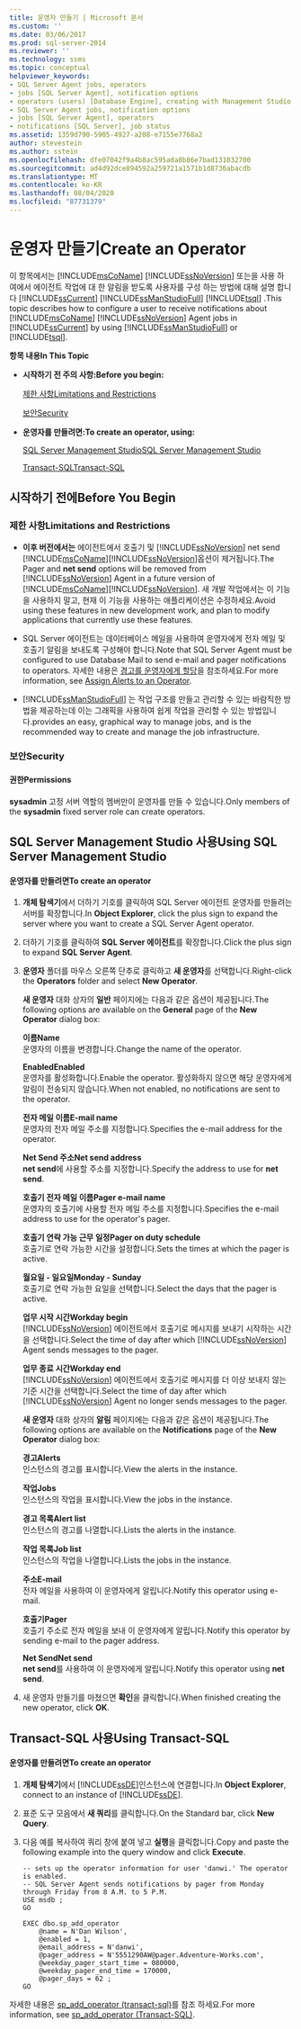 ```yaml
---
title: 운영자 만들기 | Microsoft 문서
ms.custom: ''
ms.date: 03/06/2017
ms.prod: sql-server-2014
ms.reviewer: ''
ms.technology: ssms
ms.topic: conceptual
helpviewer_keywords:
- SQL Server Agent jobs, operators
- jobs [SQL Server Agent], notification options
- operators (users) [Database Engine], creating with Management Studio
- SQL Server Agent jobs, notification options
- jobs [SQL Server Agent], operators
- notifications [SQL Server], job status
ms.assetid: 1359d790-5905-4927-a208-e7155e7768a2
author: stevestein
ms.author: sstein
ms.openlocfilehash: dfe07042f9a4b8ac595ada8b86e7bad131032700
ms.sourcegitcommit: ad4d92dce894592a259721a1571b1d8736abacdb
ms.translationtype: MT
ms.contentlocale: ko-KR
ms.lasthandoff: 08/04/2020
ms.locfileid: "87731379"
---
```

# <a name="create-an-operator"></a><span data-ttu-id="47082-102">운영자 만들기</span><span class="sxs-lookup"><span data-stu-id="47082-102">Create an Operator</span></span>
  <span data-ttu-id="47082-103">이 항목에서는 [!INCLUDE[msCoName](../../includes/msconame-md.md)] [!INCLUDE[ssNoVersion](../../includes/ssnoversion-md.md)] 또는을 사용 하 여에서 에이전트 작업에 대 한 알림을 받도록 사용자를 구성 하는 방법에 대해 설명 합니다 [!INCLUDE[ssCurrent](../../includes/sscurrent-md.md)] [!INCLUDE[ssManStudioFull](../../includes/ssmanstudiofull-md.md)] [!INCLUDE[tsql](../../includes/tsql-md.md)] .</span><span class="sxs-lookup"><span data-stu-id="47082-103">This topic describes how to configure a user to receive notifications about [!INCLUDE[msCoName](../../includes/msconame-md.md)] [!INCLUDE[ssNoVersion](../../includes/ssnoversion-md.md)] Agent jobs in [!INCLUDE[ssCurrent](../../includes/sscurrent-md.md)] by using [!INCLUDE[ssManStudioFull](../../includes/ssmanstudiofull-md.md)] or [!INCLUDE[tsql](../../includes/tsql-md.md)].</span></span>  
  
 <span data-ttu-id="47082-104">**항목 내용**</span><span class="sxs-lookup"><span data-stu-id="47082-104">**In This Topic**</span></span>  
  
-   <span data-ttu-id="47082-105">**시작하기 전 주의 사항:**</span><span class="sxs-lookup"><span data-stu-id="47082-105">**Before you begin:**</span></span>  
  
     [<span data-ttu-id="47082-106">제한 사항</span><span class="sxs-lookup"><span data-stu-id="47082-106">Limitations and Restrictions</span></span>](#Restrictions)  
  
     [<span data-ttu-id="47082-107">보안</span><span class="sxs-lookup"><span data-stu-id="47082-107">Security</span></span>](#Security)  
  
-   <span data-ttu-id="47082-108">**운영자를 만들려면:**</span><span class="sxs-lookup"><span data-stu-id="47082-108">**To create an operator, using:**</span></span>  
  
     [<span data-ttu-id="47082-109">SQL Server Management Studio</span><span class="sxs-lookup"><span data-stu-id="47082-109">SQL Server Management Studio</span></span>](#SSMSProcedure)  
  
     [<span data-ttu-id="47082-110">Transact-SQL</span><span class="sxs-lookup"><span data-stu-id="47082-110">Transact-SQL</span></span>](#TsqlProcedure)  
  
##  <a name="before-you-begin"></a><a name="BeforeYouBegin"></a> <span data-ttu-id="47082-111">시작하기 전에</span><span class="sxs-lookup"><span data-stu-id="47082-111">Before You Begin</span></span>  
  
###  <a name="limitations-and-restrictions"></a><a name="Restrictions"></a> <span data-ttu-id="47082-112">제한 사항</span><span class="sxs-lookup"><span data-stu-id="47082-112">Limitations and Restrictions</span></span>  
  
-   <span data-ttu-id="47082-113">**이후 버전에서는** 에이전트에서 호출기 및 [!INCLUDE[ssNoVersion](../../includes/ssnoversion-md.md)] net send [!INCLUDE[msCoName](../../includes/msconame-md.md)][!INCLUDE[ssNoVersion](../../includes/ssnoversion-md.md)]옵션이 제거됩니다.</span><span class="sxs-lookup"><span data-stu-id="47082-113">The Pager and **net send** options will be removed from [!INCLUDE[ssNoVersion](../../includes/ssnoversion-md.md)] Agent in a future version of [!INCLUDE[msCoName](../../includes/msconame-md.md)][!INCLUDE[ssNoVersion](../../includes/ssnoversion-md.md)].</span></span> <span data-ttu-id="47082-114">새 개발 작업에서는 이 기능을 사용하지 말고, 현재 이 기능을 사용하는 애플리케이션은 수정하세요.</span><span class="sxs-lookup"><span data-stu-id="47082-114">Avoid using these features in new development work, and plan to modify applications that currently use these features.</span></span>  
  
-   <span data-ttu-id="47082-115">SQL Server 에이전트는 데이터베이스 메일을 사용하여 운영자에게 전자 메일 및 호출기 알림을 보내도록 구성해야 합니다.</span><span class="sxs-lookup"><span data-stu-id="47082-115">Note that SQL Server Agent must be configured to use Database Mail to send e-mail and pager notifications to operators.</span></span> <span data-ttu-id="47082-116">자세한 내용은 [경고를 운영자에게 할당](assign-alerts-to-an-operator.md)을 참조하세요.</span><span class="sxs-lookup"><span data-stu-id="47082-116">For more information, see [Assign Alerts to an Operator](assign-alerts-to-an-operator.md).</span></span>  
  
-   [!INCLUDE[ssManStudioFull](../../includes/ssmanstudiofull-md.md)] <span data-ttu-id="47082-117">는 작업 구조를 만들고 관리할 수 있는 바람직한 방법을 제공하는데 이는 그래픽을 사용하여 쉽게 작업을 관리할 수 있는 방법입니다.</span><span class="sxs-lookup"><span data-stu-id="47082-117">provides an easy, graphical way to manage jobs, and is the recommended way to create and manage the job infrastructure.</span></span>  
  
###  <a name="security"></a><a name="Security"></a> <span data-ttu-id="47082-118">보안</span><span class="sxs-lookup"><span data-stu-id="47082-118">Security</span></span>  
  
####  <a name="permissions"></a><a name="Permissions"></a> <span data-ttu-id="47082-119">권한</span><span class="sxs-lookup"><span data-stu-id="47082-119">Permissions</span></span>  
 <span data-ttu-id="47082-120">**sysadmin** 고정 서버 역할의 멤버만이 운영자를 만들 수 있습니다.</span><span class="sxs-lookup"><span data-stu-id="47082-120">Only members of the **sysadmin** fixed server role can create operators.</span></span>  
  
##  <a name="using-sql-server-management-studio"></a><a name="SSMSProcedure"></a> <span data-ttu-id="47082-121">SQL Server Management Studio 사용</span><span class="sxs-lookup"><span data-stu-id="47082-121">Using SQL Server Management Studio</span></span>  
  
#### <a name="to-create-an-operator"></a><span data-ttu-id="47082-122">운영자를 만들려면</span><span class="sxs-lookup"><span data-stu-id="47082-122">To create an operator</span></span>  
  
1.  <span data-ttu-id="47082-123">**개체 탐색기**에서 더하기 기호를 클릭하여 SQL Server 에이전트 운영자를 만들려는 서버를 확장합니다.</span><span class="sxs-lookup"><span data-stu-id="47082-123">In **Object Explorer**, click the plus sign to expand the server where you want to create a SQL Server Agent operator.</span></span>  
  
2.  <span data-ttu-id="47082-124">더하기 기호를 클릭하여 **SQL Server 에이전트**를 확장합니다.</span><span class="sxs-lookup"><span data-stu-id="47082-124">Click the plus sign to expand **SQL Server Agent**.</span></span>  
  
3.  <span data-ttu-id="47082-125">**운영자** 폴더를 마우스 오른쪽 단추로 클릭하고 **새 운영자**를 선택합니다.</span><span class="sxs-lookup"><span data-stu-id="47082-125">Right-click the **Operators** folder and select **New Operator**.</span></span>  
  
     <span data-ttu-id="47082-126">**새 운영자** 대화 상자의 **일반** 페이지에는 다음과 같은 옵션이 제공됩니다.</span><span class="sxs-lookup"><span data-stu-id="47082-126">The following options are available on the **General** page of the **New Operator** dialog box:</span></span>  
  
     <span data-ttu-id="47082-127">**이름**</span><span class="sxs-lookup"><span data-stu-id="47082-127">**Name**</span></span>  
     <span data-ttu-id="47082-128">운영자의 이름을 변경합니다.</span><span class="sxs-lookup"><span data-stu-id="47082-128">Change the name of the operator.</span></span>  
  
     <span data-ttu-id="47082-129">**Enabled**</span><span class="sxs-lookup"><span data-stu-id="47082-129">**Enabled**</span></span>  
     <span data-ttu-id="47082-130">운영자를 활성화합니다.</span><span class="sxs-lookup"><span data-stu-id="47082-130">Enable the operator.</span></span> <span data-ttu-id="47082-131">활성화하지 않으면 해당 운영자에게 알림이 전송되지 않습니다.</span><span class="sxs-lookup"><span data-stu-id="47082-131">When not enabled, no notifications are sent to the operator.</span></span>  
  
     <span data-ttu-id="47082-132">**전자 메일 이름**</span><span class="sxs-lookup"><span data-stu-id="47082-132">**E-mail name**</span></span>  
     <span data-ttu-id="47082-133">운영자의 전자 메일 주소를 지정합니다.</span><span class="sxs-lookup"><span data-stu-id="47082-133">Specifies the e-mail address for the operator.</span></span>  
  
     <span data-ttu-id="47082-134">**Net Send 주소**</span><span class="sxs-lookup"><span data-stu-id="47082-134">**Net send address**</span></span>  
     <span data-ttu-id="47082-135">**net send**에 사용할 주소를 지정합니다.</span><span class="sxs-lookup"><span data-stu-id="47082-135">Specify the address to use for **net send**.</span></span>  
  
     <span data-ttu-id="47082-136">**호출기 전자 메일 이름**</span><span class="sxs-lookup"><span data-stu-id="47082-136">**Pager e-mail name**</span></span>  
     <span data-ttu-id="47082-137">운영자의 호출기에 사용할 전자 메일 주소를 지정합니다.</span><span class="sxs-lookup"><span data-stu-id="47082-137">Specifies the e-mail address to use for the operator's pager.</span></span>  
  
     <span data-ttu-id="47082-138">**호출기 연락 가능 근무 일정**</span><span class="sxs-lookup"><span data-stu-id="47082-138">**Pager on duty schedule**</span></span>  
     <span data-ttu-id="47082-139">호출기로 연락 가능한 시간을 설정합니다.</span><span class="sxs-lookup"><span data-stu-id="47082-139">Sets the times at which the pager is active.</span></span>  
  
     <span data-ttu-id="47082-140">**월요일 - 일요일**</span><span class="sxs-lookup"><span data-stu-id="47082-140">**Monday - Sunday**</span></span>  
     <span data-ttu-id="47082-141">호출기로 연락 가능한 요일을 선택합니다.</span><span class="sxs-lookup"><span data-stu-id="47082-141">Select the days that the pager is active.</span></span>  
  
     <span data-ttu-id="47082-142">**업무 시작 시간**</span><span class="sxs-lookup"><span data-stu-id="47082-142">**Workday begin**</span></span>  
     <span data-ttu-id="47082-143">[!INCLUDE[ssNoVersion](../../includes/ssnoversion-md.md)] 에이전트에서 호출기로 메시지를 보내기 시작하는 시간을 선택합니다.</span><span class="sxs-lookup"><span data-stu-id="47082-143">Select the time of day after which [!INCLUDE[ssNoVersion](../../includes/ssnoversion-md.md)] Agent sends messages to the pager.</span></span>  
  
     <span data-ttu-id="47082-144">**업무 종료 시간**</span><span class="sxs-lookup"><span data-stu-id="47082-144">**Workday end**</span></span>  
     <span data-ttu-id="47082-145">[!INCLUDE[ssNoVersion](../../includes/ssnoversion-md.md)] 에이전트에서 호출기로 메시지를 더 이상 보내지 않는 기준 시간을 선택합니다.</span><span class="sxs-lookup"><span data-stu-id="47082-145">Select the time of day after which [!INCLUDE[ssNoVersion](../../includes/ssnoversion-md.md)] Agent no longer sends messages to the pager.</span></span>  
  
     <span data-ttu-id="47082-146">**새 운영자** 대화 상자의 **알림** 페이지에는 다음과 같은 옵션이 제공됩니다.</span><span class="sxs-lookup"><span data-stu-id="47082-146">The following options are available on the **Notifications** page of the **New Operator** dialog box:</span></span>  
  
     <span data-ttu-id="47082-147">**경고**</span><span class="sxs-lookup"><span data-stu-id="47082-147">**Alerts**</span></span>  
     <span data-ttu-id="47082-148">인스턴스의 경고를 표시합니다.</span><span class="sxs-lookup"><span data-stu-id="47082-148">View the alerts in the instance.</span></span>  
  
     <span data-ttu-id="47082-149">**작업**</span><span class="sxs-lookup"><span data-stu-id="47082-149">**Jobs**</span></span>  
     <span data-ttu-id="47082-150">인스턴스의 작업을 표시합니다.</span><span class="sxs-lookup"><span data-stu-id="47082-150">View the jobs in the instance.</span></span>  
  
     <span data-ttu-id="47082-151">**경고 목록**</span><span class="sxs-lookup"><span data-stu-id="47082-151">**Alert list**</span></span>  
     <span data-ttu-id="47082-152">인스턴스의 경고를 나열합니다.</span><span class="sxs-lookup"><span data-stu-id="47082-152">Lists the alerts in the instance.</span></span>  
  
     <span data-ttu-id="47082-153">**작업 목록**</span><span class="sxs-lookup"><span data-stu-id="47082-153">**Job list**</span></span>  
     <span data-ttu-id="47082-154">인스턴스의 작업을 나열합니다.</span><span class="sxs-lookup"><span data-stu-id="47082-154">Lists the jobs in the instance.</span></span>  
  
     <span data-ttu-id="47082-155">**주소**</span><span class="sxs-lookup"><span data-stu-id="47082-155">**E-mail**</span></span>  
     <span data-ttu-id="47082-156">전자 메일을 사용하여 이 운영자에게 알립니다.</span><span class="sxs-lookup"><span data-stu-id="47082-156">Notify this operator using e-mail.</span></span>  
  
     <span data-ttu-id="47082-157">**호출기**</span><span class="sxs-lookup"><span data-stu-id="47082-157">**Pager**</span></span>  
     <span data-ttu-id="47082-158">호출기 주소로 전자 메일을 보내 이 운영자에게 알립니다.</span><span class="sxs-lookup"><span data-stu-id="47082-158">Notify this operator by sending e-mail to the pager address.</span></span>  
  
     <span data-ttu-id="47082-159">**Net Send**</span><span class="sxs-lookup"><span data-stu-id="47082-159">**Net send**</span></span>  
     <span data-ttu-id="47082-160">**net send**를 사용하여 이 운영자에게 알립니다.</span><span class="sxs-lookup"><span data-stu-id="47082-160">Notify this operator using **net send**.</span></span>  
  
4.  <span data-ttu-id="47082-161">새 운영자 만들기를 마쳤으면 **확인**을 클릭합니다.</span><span class="sxs-lookup"><span data-stu-id="47082-161">When finished creating the new operator, click **OK**.</span></span>  
  
##  <a name="using-transact-sql"></a><a name="TsqlProcedure"></a> <span data-ttu-id="47082-162">Transact-SQL 사용</span><span class="sxs-lookup"><span data-stu-id="47082-162">Using Transact-SQL</span></span>  
  
#### <a name="to-create-an-operator"></a><span data-ttu-id="47082-163">운영자를 만들려면</span><span class="sxs-lookup"><span data-stu-id="47082-163">To create an operator</span></span>  
  
1.  <span data-ttu-id="47082-164">**개체 탐색기**에서 [!INCLUDE[ssDE](../../includes/ssde-md.md)]인스턴스에 연결합니다.</span><span class="sxs-lookup"><span data-stu-id="47082-164">In **Object Explorer**, connect to an instance of [!INCLUDE[ssDE](../../includes/ssde-md.md)].</span></span>  
  
2.  <span data-ttu-id="47082-165">표준 도구 모음에서 **새 쿼리**를 클릭합니다.</span><span class="sxs-lookup"><span data-stu-id="47082-165">On the Standard bar, click **New Query**.</span></span>  
  
3.  <span data-ttu-id="47082-166">다음 예를 복사하여 쿼리 창에 붙여 넣고 **실행**을 클릭합니다.</span><span class="sxs-lookup"><span data-stu-id="47082-166">Copy and paste the following example into the query window and click **Execute**.</span></span>  
  
    ```  
    -- sets up the operator information for user 'danwi.' The operator is enabled.   
    -- SQL Server Agent sends notifications by pager from Monday through Friday from 8 A.M. to 5 P.M.  
    USE msdb ;  
    GO  
  
    EXEC dbo.sp_add_operator  
        @name = N'Dan Wilson',  
        @enabled = 1,  
        @email_address = N'danwi',  
        @pager_address = N'5551290AW@pager.Adventure-Works.com',  
        @weekday_pager_start_time = 080000,  
        @weekday_pager_end_time = 170000,  
        @pager_days = 62 ;  
    GO  
    ```  
  
 <span data-ttu-id="47082-167">자세한 내용은 [sp_add_operator &#40;transact-sql&#41;](/sql/relational-databases/system-stored-procedures/sp-add-operator-transact-sql)를 참조 하세요.</span><span class="sxs-lookup"><span data-stu-id="47082-167">For more information, see [sp_add_operator &#40;Transact-SQL&#41;](/sql/relational-databases/system-stored-procedures/sp-add-operator-transact-sql).</span></span>  
  
  

